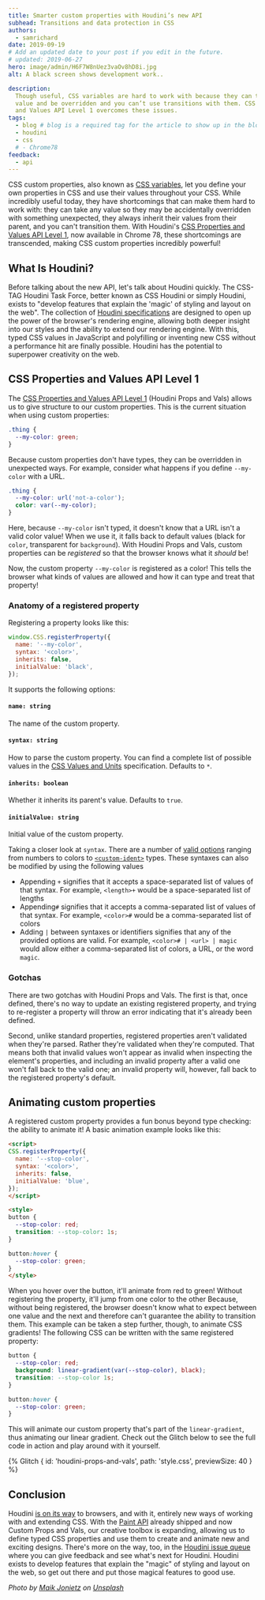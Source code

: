```yaml
---
title: Smarter custom properties with Houdini’s new API
subhead: Transitions and data protection in CSS
authors:
  - samrichard
date: 2019-09-19
# Add an updated date to your post if you edit in the future.
# updated: 2019-06-27
hero: image/admin/H6F7W8nUez3vaOv8hD8i.jpg
alt: A black screen shows development work..

description:
  Though useful, CSS variables are hard to work with because they can take any
  value and be overridden and you can’t use transitions with them. CSS Properties
  and Values API Level 1 overcomes these issues.
tags:
  - blog # blog is a required tag for the article to show up in the blog.
  - houdini
  - css
  # - Chrome78
feedback:
  - api
---
```


CSS custom properties, also known as [CSS
variables](https://developers.google.com/web/updates/2016/02/css-variables-why-should-you-care),
let you define your own properties in CSS and use their values throughout your
CSS. While incredibly useful today, they have shortcomings that can make them
hard to work with: they can take any value so they may be accidentally
overridden with something unexpected, they always inherit their values from
their parent, and you can't transition them. With Houdini's [CSS Properties and
Values API Level 1](https://drafts.css-houdini.org/css-properties-values-api/),
now available in Chrome 78, these shortcomings are transcended, making CSS
custom properties incredibly powerful!

## What Is Houdini?

Before talking about the new API, let's talk about Houdini quickly. The CSS-TAG
Houdini Task Force, better known as CSS Houdini or simply Houdini, exists to
"develop features that explain the 'magic' of styling and layout on the web".
The collection of [Houdini specifications](https://drafts.css-houdini.org/) are
designed to open up the power of the browser's rendering engine, allowing both
deeper insight into our styles and the ability to extend our rendering engine.
With this, typed CSS values in JavaScript and polyfilling or inventing new CSS
without a performance hit are finally possible. Houdini has the potential to
superpower creativity on the web.

## CSS Properties and Values API Level 1

The [CSS Properties and Values API Level
1](https://drafts.css-houdini.org/css-properties-values-api/) (Houdini Props and
Vals) allows us to give structure to our custom properties. This is the current
situation when using custom properties:

```css
.thing {
  --my-color: green;
}
```

Because custom properties don't have types, they can be overridden in unexpected
ways. For example, consider what happens if you define `--my-color` with a URL.

```css
.thing {
  --my-color: url('not-a-color');
  color: var(--my-color);
}
```

Here, because `--my-color` isn't typed, it doesn't know that a URL isn't a valid
color value! When we use it, it falls back to default values (black for `color`,
transparent for `background`). With Houdini Props and Vals, custom properties can
be _registered_ so that the browser knows what it _should_ be!

Now, the custom property `--my-color` is registered as a color! This tells the
browser what kinds of values are allowed and how it can type and treat that
property!

### Anatomy of a registered property

Registering a property looks like this:

```js
window.CSS.registerProperty({
  name: '--my-color',
  syntax: '<color>',
  inherits: false,
  initialValue: 'black',
});
```

It supports the following options:

#### `name: string`
The name of the custom property.

#### `syntax: string`
How to parse the custom property. You can find a complete list of possible values in the <a href="https://drafts.csswg.org/css-values-3/">CSS Values and Units</a> specification. Defaults to <code>*</code>.

#### `inherits: boolean`
Whether it inherits its parent's value. Defaults to <code>true</code>.

#### `initialValue: string`
Initial value of the custom property.

Taking a closer look at `syntax`. There are a number of [valid
options](https://drafts.css-houdini.org/css-properties-values-api/#supported-names)
ranging from numbers to colors to
[`<custom-ident>`](https://developer.mozilla.org/docs/Web/CSS/custom-ident)
types. These syntaxes can also be modified by using the following values

* Appending `+` signifies that it accepts a space-separated list of values of
  that syntax. For example,  `<length>+` would be a space-separated list of
  lengths
* Appending`#` signifies that it accepts a comma-separated list of values of
  that syntax. For example,  `<color>#` would be a comma-separated list of
  colors
* Adding `|` between syntaxes or identifiers signifies that any of the provided
  options are valid. For example, `<color># | <url> | magic` would allow either
  a comma-separated list of colors, a URL, or the word `magic`.

### Gotchas

There are two gotchas with Houdini Props and Vals. The first is that, once
defined, there's no way to update an existing registered property, and trying to
re-register a property will throw an error indicating that it's already been
defined.

Second, unlike standard properties, registered properties aren't validated when
they're parsed. Rather they're validated when they're computed. That means both
that invalid values won't appear as invalid when inspecting the element's
properties, and including an invalid property after a valid one won't fall back
to the valid one; an invalid property will, however, fall back to the registered
property's default.

## Animating custom properties

A registered custom property provides a fun bonus beyond type checking: the
ability to animate it! A basic animation example looks like this:

```html
<script>
CSS.registerProperty({
  name: '--stop-color',
  syntax: '<color>',
  inherits: false,
  initialValue: 'blue',
});
</script>

<style>
button {
  --stop-color: red;
  transition: --stop-color: 1s;
}

button:hover {
  --stop-color: green;
}
</style>
```

When you hover over the button, it'll animate from red to green! Without
registering the property, it'll jump from one color to the other Because,
without being registered, the browser doesn't know what to expect between one
value and the next and therefore can't guarantee the ability to transition them.
This example can be taken a step further, though, to animate CSS gradients! The
following CSS can be written with the same registered property:

```css
button {
  --stop-color: red;
  background: linear-gradient(var(--stop-color), black);
  transition: --stop-color 1s;
}

button:hover {
  --stop-color: green;
}
```

This will animate our custom property that's part of the `linear-gradient`, thus
animating our linear gradient. Check out the Glitch below to see the full code
in action and play around with it yourself.

<!-- Copy and Paste Me -->
{% Glitch {
  id: 'houdini-props-and-vals',
  path: 'style.css',
  previewSize: 40
} %}

## Conclusion

Houdini [is on its way](http://ishoudinireadyyet.com/) to browsers, and with it,
entirely new ways of working with and extending CSS. With the [Paint
API](https://developers.google.com/web/updates/2018/01/paintapi) already shipped
and now Custom Props and Vals, our creative toolbox is expanding, allowing us to
define typed CSS properties and use them to create and animate new and exciting
designs. There's more on the way, too, in the [Houdini issue
queue](https://github.com/w3c/css-houdini-drafts/issues) where you can give
feedback and see what's next for Houdini. Houdini exists to develop features
that explain the "magic" of styling and layout on the web, so get out there and
put those magical features to good use.

<!--lint disable no-literal-urls-->
_Photo by
[Maik Jonietz](https://unsplash.com/@der_maik_?utm_source=unsplash&utm_medium=referral&utm_content=creditCopyText)
on
[Unsplash](https://unsplash.com/search/photos/code?utm_source=unsplash&utm_medium=referral&utm_content=creditCopyText)_
